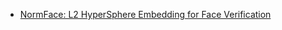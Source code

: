- [NormFace: L2 HyperSphere Embedding for Face Verification](https://github.com/happynear/NormFace)
  
